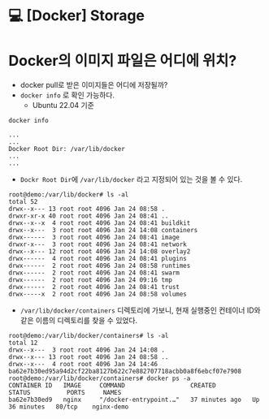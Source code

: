 💻 [Docker] Storage
======================

# Docker의 이미지 파일은 어디에 위치?
* docker pull로 받은 이미지들은 어디에 저장될까?
* `docker info` 로 확인 가능하다.
    * Ubuntu 22.04 기준
```
docker info

...
...
Docker Root Dir: /var/lib/docker
...
...
```
* `Dockr Root Dir`에 `/var/lib/docker` 라고 지정되어 있는 것을 볼 수 있다.

```
root@demo:/var/lib/docker# ls -al
total 52
drwx--x--- 13 root root 4096 Jan 24 08:58 .
drwxr-xr-x 40 root root 4096 Jan 24 08:41 ..
drwx--x--x  4 root root 4096 Jan 24 08:41 buildkit
drwx--x---  3 root root 4096 Jan 24 14:08 containers
drwx------  3 root root 4096 Jan 24 08:41 image
drwxr-x---  3 root root 4096 Jan 24 08:41 network
drwx--x--- 12 root root 4096 Jan 24 14:08 overlay2
drwx------  4 root root 4096 Jan 24 08:41 plugins
drwx------  2 root root 4096 Jan 24 08:58 runtimes
drwx------  2 root root 4096 Jan 24 08:41 swarm
drwx------  2 root root 4096 Jan 24 09:16 tmp
drwx------  2 root root 4096 Jan 24 08:41 trust
drwx-----x  2 root root 4096 Jan 24 08:58 volumes
```
* `/var/lib/docker/containers` 디렉토리에 가보니, 현재 실행중인 컨테이너 ID와 같은 이름의 디렉토리를 찾을 수 있었다.
```
root@demo:/var/lib/docker/containers# ls -al
total 12
drwx--x---  3 root root 4096 Jan 24 14:08 .
drwx--x--- 13 root root 4096 Jan 24 08:58 ..
drwx--x---  4 root root 4096 Jan 24 14:46 ba62e7b30ed95a94d2cf22ba8127b622c7e882707718acbb0a8f6ebcf07e7908
root@demo:/var/lib/docker/containers# docker ps -a
CONTAINER ID   IMAGE     COMMAND                  CREATED          STATUS          PORTS     NAMES
ba62e7b30ed9   nginx     "/docker-entrypoint.…"   37 minutes ago   Up 36 minutes   80/tcp    nginx-demo
```

